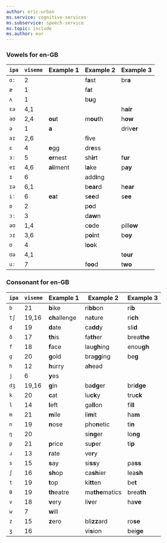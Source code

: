 ```yaml
---
author: eric-urban
ms.service: cognitive-services
ms.subservice: speech-service
ms.topic: include
ms.author: eur
---
```


### Vowels for en-GB

| `ipa` | `viseme` | Example 1     | Example 2       | Example 3   |
|-------|----------|---------------|-----------------|-------------|
| `ɑː`  | 2        |               | f**a**st        | br**a**     |
| `æ`   | 1        |               | f**a**t         |             |
| `ʌ`   | 1        |               | b**u**g         |             |
| `ɛə`  | 4,1      |               |                 | h**air**    |
| `aʊ`  | 2,4      | **ou**t       | m**ou**th       | h**ow**     |
| `ə`   | 1        | **a**         |                 | driv**er**  |
| `aɪ`  | 2,6      |               | f**i**ve        |             |
| `ɛ`   | 4        | **e**gg       | dr**e**ss       |             |
| `ɜː`  | 5        | **er**nest    | sh**ir**t       | f**ur**     |
| `eɪ`  | 4,6      | **ai**lment   | l**a**ke        | p**ay**     |
| `ɪ`   | 6        |               | add**i**ng      |             |
| `ɪə`  | 6,1      |               | b**ear**d       | h**ear**    |
| `iː`  | 6        | **ea**t       | s**ee**d        | s**ee**     |
| `ɒ`   | 2        |               | p**o**d         |             |
| `ɔː`  | 3        |               | d**aw**n        |             |
| `əʊ`  | 1,4      |               | c**o**de        | pill**ow**  |
| `ɔɪ`  | 3,6      |               | p**oi**nt       | b**oy**     |
| `ʊ`   | 4        |               | l**oo**k        |             |
| `ʊə`  | 4,1      |               |                 | t**our**    |
| `uː`  | 7        |               | f**oo**d        | t**wo**     |

### Consonant for en-GB

| `ipa` | `viseme` | Example 1     | Example 2       | Example 3   |
|-------|----------|---------------|-----------------|-------------|
| `b`   | 21       | **b**ike      | ri**bb**on      | ri**b**     |
| `tʃ`  | 19,16    | **ch**allenge | na**t**ure      | ri**ch**    |
| `d`   | 19       | **d**ate      | ca**dd**y       | sli**d**    |
| `ð`   | 17       | **th**is      | fa**th**er      | brea**the** |
| `f`   | 18       | **f**ace      | lau**gh**ing    | enou**gh**  |
| `g`   | 20       | **g**old      | bra**gg**ing    | be**g**     |
| `h`   | 12       | **h**urry     | a**h**ead       |             |
| `j`   | 6        | **y**es       |                 |             |
| `dʒ`  | 19,16    | **g**in       | ba**dg**er      | bri**dge**  |
| `k`   | 20       | **c**at       | lu**ck**y       | tru**ck**   |
| `l`   | 14       | **l**eft      | ga**ll**on      | fi**ll**    |
| `m`   | 21       | **m**ile      | li**m**it       | ha**m**     |
| `n`   | 19       | **n**ose      | pho**n**etic    | ti**n**     |
| `ŋ`   | 20       |               | si**ng**er      | lo**ng**    |
| `p`   | 21       | **p**rice     | su**p**er       | ti**p**     |
| `ɹ`   | 13       | **r**ate      | ve**r**y        |             |
| `s`   | 15       | **s**ay       | si**ss**y       | pa**ss**    |
| `ʃ`   | 16       | **sh**op      | ca**sh**ier     | lea**sh**   |
| `t`   | 19       | **t**op       | ki**tt**en      | be**t**     |
| `θ`   | 19       | **th**eatre   | ma**the**matics | brea**th**  |
| `v`   | 18       | **v**ery      | li**v**er       | ha**ve**    |
| `w`   | 7        | **w**ill      |                 |             |
| `z`   | 15       | **z**ero      | bli**zz**ard    | ro**se**    |
| `ʒ`   | 16       |               | vi**s**ion      | bei**ge**   |
